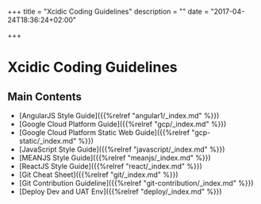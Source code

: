 +++
title = "Xcidic Coding Guidelines"
description = ""
date = "2017-04-24T18:36:24+02:00"

+++

# Xcidic Coding Guidelines

## Main Contents

* [AngularJS Style Guide]({{%relref "angular1/_index.md" %}})
* [Google Cloud Platform Guide]({{%relref "gcp/_index.md" %}})
* [Google Cloud Platform Static Web Guide]({{%relref "gcp-static/_index.md" %}})
* [JavaScript Style Guide]({{%relref "javascript/_index.md" %}})
* [MEANJS Style Guide]({{%relref "meanjs/_index.md" %}})
* [ReactJS Style Guide]({{%relref "react/_index.md" %}})
* [Git Cheat Sheet]({{%relref "git/_index.md" %}})
* [Git Contribution Guideline]({{%relref "git-contribution/_index.md" %}})
* [Deploy Dev and UAT Env]({{%relref "deploy/_index.md" %}})
